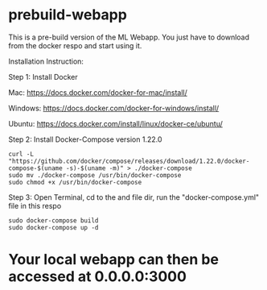 # prebuild-webapp
This is a pre-build version of the ML Webapp. You just have to download from the docker respo and start using it.

Installation Instruction:

Step 1: Install Docker

Mac: https://docs.docker.com/docker-for-mac/install/

Windows: https://docs.docker.com/docker-for-windows/install/

Ubuntu: https://docs.docker.com/install/linux/docker-ce/ubuntu/


Step 2: Install Docker-Compose version 1.22.0 

    curl -L "https://github.com/docker/compose/releases/download/1.22.0/docker-compose-$(uname -s)-$(uname -m)" > ./docker-compose
    sudo mv ./docker-compose /usr/bin/docker-compose
    sudo chmod +x /usr/bin/docker-compose


Step 3: Open Terminal, cd to the and file dir, run the "docker-compose.yml" file in this respo

    sudo docker-compose build
    sudo docker-compose up -d


# Your local webapp can then be accessed at 0.0.0.0:3000
